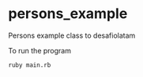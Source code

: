 # persons_example
Persons example class to desafiolatam

To run the program
```bash
ruby main.rb
```
